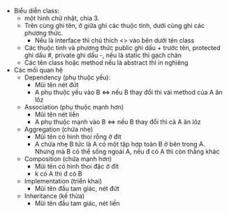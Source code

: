   

- Biểu diễn class:
    - một hình chữ nhật, chia 3.
    - Trên cùng ghi tên, ở giữa ghi các thuộc tính, dưới cùng ghi các phương thức.
        - Nếu là interface thì chú thích <<interface>> vào bên dưới tên class
    - Các thuộc tính và phương thức public ghi dấu + trước tên, protected ghi dấu #, private ghi dấu -, nếu là static thì gạch chân
    - Các tên class hoặc method nếu là abstract thì in nghiêng
- Các mối quan hệ
    - Dependency (phụ thuộc yếu):
        - Mũi tên nét đứt
        - A phụ thuộc yếu vào B ⇔ nếu B thay đổi thì vài method của A ăn lôz
    - Association (phụ thuộc mạnh hơn)
        - Mũi tên nét liền
        - A phụ thuộc mạnh vào B ⇔ nếu B thay đổi thì cả A ăn lôz
    - Aggregation (chứa nhẹ)
        - Mũi tên có hình thoi rỗng ở đít
        - A chứa nhẹ B tức là A có một tập hợp toàn B ở bên trong A. Nhưng mà B có thể sống ngoài A, nếu đ có A thì còn thằng khác
    - Composition (chứa mạnh hơn)
        - Mũi tên có hình thoi đặc ở đít
        - k có A thì đ có B
    - Implementation (triển khai)
        - Mũi tên đầu tam giác, nét đứt
    - Inheritance (kế thừa)
        - Mũi tên đầu tam giác, nét liền